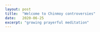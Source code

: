 ```yaml
---
layout: post
title:  "Welcome to Chinmoy controversies"
date:   2020-06-25
excerpt: "growing prayerful meditation"
---
```

